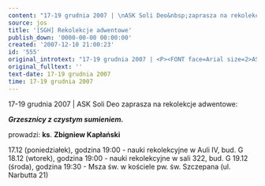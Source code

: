 ```yaml
---
content: "17-19 grudnia 2007 | \nASK Soli Deo&nbsp;zaprasza na rekolekcje adwentowe:\n\r\n\n***Grzesznicy z czystym sumieniem.***\n\r\n\nprowadzi: **ks**. **Zbigniew Kapłański**\n\r\n\n17.12 (poniedziałek), godzina 19:00 - nauki rekolekcyjne w&nbsp;Auli IV, bud. G\n18.12 (wtorek), godzina 19:00 - nauki rekolekcyjne w&nbsp;sali 322, bud. G\n19.12 (środa), godzina 19:30 - Msza św. w kościele pw.&nbsp;św. Szczepana (ul. Narbutta 21)\n"
source: jos
title: '[SGH] Rekolekcje adwentowe'
publish_down: '0000-00-00 00:00:00'
created: '2007-12-10 21:00:23'
id: '555'
original_introtext: "17-19 grudnia 2007 | <P><FONT face=Arial size=2>ASK Soli Deo&nbsp;zaprasza na rekolekcje adwentowe:</FONT><br>\r\n<P align=center><STRONG><FONT face=Arial size=2><EM>Grzesznicy z czystym sumieniem.</EM></FONT></STRONG><BR><BR><br>\r\n<P><FONT face=Arial size=2>prowadzi: <STRONG>ks</STRONG>. <STRONG>Zbigniew Kapłański</STRONG></FONT><br>\r\n<P>17.12 (poniedziałek), godzina 19:00 - nauki rekolekcyjne w&nbsp;Auli IV, bud. G<BR>18.12 (wtorek), godzina 19:00 - nauki rekolekcyjne w&nbsp;sali 322, bud. G<BR>19.12 (środa), godzina 19:30 - Msza św. w kościele pw.&nbsp;św. Szczepana (ul. Narbutta 21)</P>"
original_fulltext: ''
text-date: 17-19 grudnia 2007
time: 17-19 grudnia 2007
---
```

17-19 grudnia 2007 | 
ASK Soli Deo&nbsp;zaprasza na rekolekcje adwentowe:


***Grzesznicy z czystym sumieniem.***


prowadzi: **ks**. **Zbigniew Kapłański**


17.12 (poniedziałek), godzina 19:00 - nauki rekolekcyjne w&nbsp;Auli IV, bud. G
18.12 (wtorek), godzina 19:00 - nauki rekolekcyjne w&nbsp;sali 322, bud. G
19.12 (środa), godzina 19:30 - Msza św. w kościele pw.&nbsp;św. Szczepana (ul. Narbutta 21)


<!--{{json:{"created_date":"2007-12-10 21:00:23","publish_down":"0000-00-00 00:00:00","id":"555"}}}-->